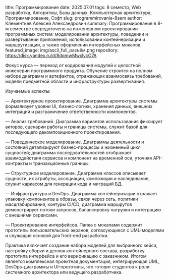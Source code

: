 title: Программирование
date: 2025.07.01
tags: 8 семестр, Web разработка, Алгоритмы, Базы данных, Компьютерная архитектура, Программирование, Софт
slug: programmirovanie-8sem
author: Клементьев Алексей Александрович
summary: Программирование в 8-м семестре сосредоточено на инженерном проектировании программных систем: моделировании архитектуры, поведении и развертывании приложений, использовании контейнеризации и маршрутизации, а также оформлении интерфейсных мокапов.
featured_image: img/ascii_full_разъём.png
repository: https://disk.yandex.ru/d/8dqmwMwxlvcO7A

Фокус курса — переход от кодирования модулей к целостной инженерии программного продукта. Обучение строится на полном наборе диаграмм и артефактов, отражающих взаимосвязь требований, модели предметной области и инфраструктуры развертывания.

Изучаемые аспекты:

— Архитектурное проектирование. Диаграмма архитектуры системы формализует уровни UI, бизнес-логики, хранения данных, внешних интеграций и разграничение ответственности компонентов.

— Анализ требований. Диаграмма вариантов использования фиксирует акторов, сценарии работы и границы системы, служит базой для последующего декомпозиционного проектирования.

— Поведенческое моделирование. Диаграммы деятельности и состояний детализируют бизнес-процессы и жизненный цикл сущностей; диаграмма последовательностей отображает взаимодействия сервисов и компонент на временной оси, уточняя API-контракты и транзакционные границы.

— Структурное моделирование. Диаграмма классов описывает сущности, их атрибуты, ассоциации, композиции и наследование, служит каркасом для генерации кода и миграций БД.

— Инфраструктура и DevOps. Диаграмма контейнеризации отражает упаковку компонентов в образы, связи через сеть, политики масштабирования, контуры CI/CD; диаграмма маршрутов демонстрирует потоки запросов, балансировку нагрузки и интеграцию с внешними сервисами.

— Проектирование интерфейсов. Папка с мокапами содержит прототипы пользовательских экранов, согласующиеся с UML-моделями и служащие основой для front-end разработки.

Практика включает создание набора моделей для выбранного кейса, настройку сборки и деплоя контейнерного состава, разработку прототипа интерфейса и его верификацию с заказчиком. Итогом является комплексная проектная документация, интегрирующая UML, DevOps-диаграммы и UI-прототипы, что готовит студентов к роли системного архитектора или ведущего разработчика.

